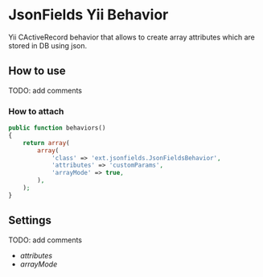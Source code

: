 # JsonFields Yii Behavior

Yii CActiveRecord behavior that allows to create array attributes which are stored in DB using json.

## How to use

TODO: add comments

### How to attach

```php
public function behaviors()
{
    return array(
        array(
            'class' => 'ext.jsonfields.JsonFieldsBehavior',
            'attributes' => 'customParams',
            'arrayMode' => true,
        ),
    );
}
```

## Settings

TODO: add comments

* *attributes*
* *arrayMode*
